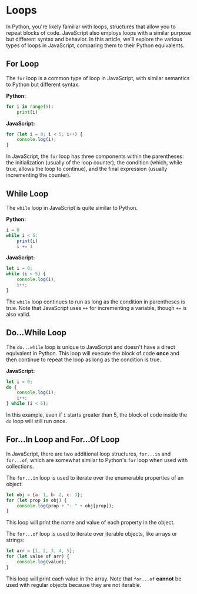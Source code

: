 # Loops

In Python, you're likely familiar with loops, structures that allow you to repeat blocks of code. JavaScript also employs loops with a similar purpose but different syntax and behavior. In this article, we'll explore the various types of loops in JavaScript, comparing them to their Python equivalents.

## For Loop

The `for` loop is a common type of loop in JavaScript, with similar semantics to Python but different syntax.

**Python:**

```python
for i in range(5):
    print(i)
```

**JavaScript:**

```jsx
for (let i = 0; i < 5; i++) {
    console.log(i);
}
```

In JavaScript, the `for` loop has three components within the parentheses: the initialization (usually of the loop counter), the condition (which, while true, allows the loop to continue), and the final expression (usually incrementing the counter).

## While Loop

The `while` loop in JavaScript is quite similar to Python.

**Python:**

```jsx
i = 0
while i < 5:
    print(i)
    i += 1

```

**JavaScript:**

```jsx
let i = 0;
while (i < 5) {
    console.log(i);
    i++;
}
```

The `while` loop continues to run as long as the condition in parentheses is true. Note that JavaScript uses `++` for incrementing a variable, though `+=` is also valid.

## Do...While Loop

The `do...while` loop is unique to JavaScript and doesn't have a direct equivalent in Python. This loop will execute the block of code **once** and then continue to repeat the loop as long as the condition is true.

**JavaScript:**

```jsx
let i = 0;
do {
    console.log(i);
    i++;
} while (i < 5);

```

In this example, even if `i` starts greater than 5, the block of code inside the `do` loop will still run once.

## For...In Loop and For...Of Loop

In JavaScript, there are two additional loop structures, `for...in` and `for...of`, which are somewhat similar to Python's `for` loop when used with collections.

The `for...in` loop is used to iterate over the enumerable properties of an object:

```jsx
let obj = {a: 1, b: 2, c: 3};
for (let prop in obj) {
    console.log(prop + ": " + obj[prop]);
}

```

This loop will print the name and value of each property in the object.

The `for...of` loop is used to iterate over iterable objects, like arrays or strings:

```jsx
let arr = [1, 2, 3, 4, 5];
for (let value of arr) {
    console.log(value);
}
```

This loop will print each value in the array. Note that `for...of` **cannot** be used with regular objects because they are not iterable.